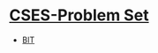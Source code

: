 # [CSES-Problem Set](https://cses.fi/problemset/list/ "link")
* [BIT](https://github.com/huaxing-w/Data-Structures-and-Algorithms/tree/main/Data%20Structure/BIT "Segment Tree")


    
